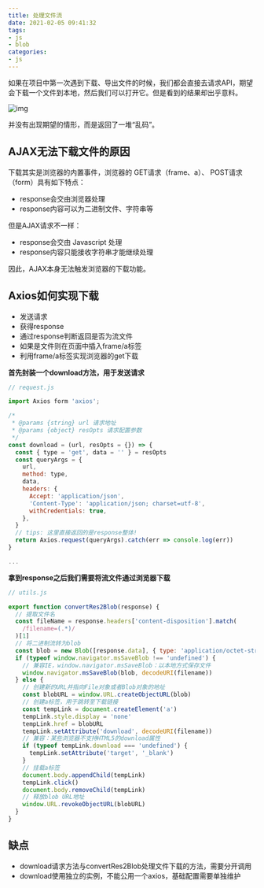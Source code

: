 ```yaml
---
title: 处理文件流
date: 2021-02-05 09:41:32
tags:
- js
- blob
categories:
- js
---
```


 如果在项目中第一次遇到下载、导出文件的时候，我们都会直接去请求API，期望会下载一个文件到本地，然后我们可以打开它。但是看到的结果却出乎意料。 

 ![img](https://pic1.zhimg.com/80/v2-4c649c463be510d72e883cf8ea260374_720w.jpg) 

并没有出现期望的情形，而是返回了一堆“乱码”。

## AJAX无法下载文件的原因

下载其实是浏览器的内置事件，浏览器的 GET请求（frame、a）、 POST请求（form）具有如下特点：

- response会交由浏览器处理
- response内容可以为二进制文件、字符串等

但是AJAX请求不一样：

- response会交由 Javascript 处理
- response内容只能接收字符串才能继续处理

因此，AJAX本身无法触发浏览器的下载功能。

## Axios如何实现下载

- 发送请求
- 获得response
- 通过response判断返回是否为流文件
- 如果是文件则在页面中插入frame/a标签
- 利用frame/a标签实现浏览器的get下载

**首先封装一个download方法，用于发送请求**

```js
// request.js

import Axios form 'axios';

/*
 * @params {string} url 请求地址
 * @params {object} resOpts 请求配置参数
 */
const download = (url, resOpts = {}) => {
  const { type = 'get', data = '' } = resOpts
  const queryArgs = {
    url,
    method: type,
    data,
    headers: {
      Accept: 'application/json',
      'Content-Type': 'application/json; charset=utf-8',
      withCredentials: true,
    },
  }
  // tips: 这里直接返回的是response整体!
  return Axios.request(queryArgs).catch(err => console.log(err))
}

...
```

**拿到response之后我们需要将流文件通过浏览器下载**

```js
// utils.js

export function convertRes2Blob(response) {
  // 提取文件名
  const fileName = response.headers['content-disposition'].match(
    /filename=(.*)/
  )[1]
  // 将二进制流转为blob
  const blob = new Blob([response.data], { type: 'application/octet-stream' })
  if (typeof window.navigator.msSaveBlob !== 'undefined') {
    // 兼容IE，window.navigator.msSaveBlob：以本地方式保存文件
    window.navigator.msSaveBlob(blob, decodeURI(filename))
  } else {
    // 创建新的URL并指向File对象或者Blob对象的地址
    const blobURL = window.URL.createObjectURL(blob)
    // 创建a标签，用于跳转至下载链接
    const tempLink = document.createElement('a')
    tempLink.style.display = 'none'
    tempLink.href = blobURL
    tempLink.setAttribute('download', decodeURI(filename))
    // 兼容：某些浏览器不支持HTML5的download属性
    if (typeof tempLink.download === 'undefined') {
      tempLink.setAttribute('target', '_blank')
    }
    // 挂载a标签
    document.body.appendChild(tempLink)
    tempLink.click()
    document.body.removeChild(tempLink)
    // 释放blob URL地址
    window.URL.revokeObjectURL(blobURL)
  }
}
```

## 缺点

- download请求方法与convertRes2Blob处理文件下载的方法，需要分开调用
- download使用独立的实例，不能公用一个axios，基础配置需要单独维护